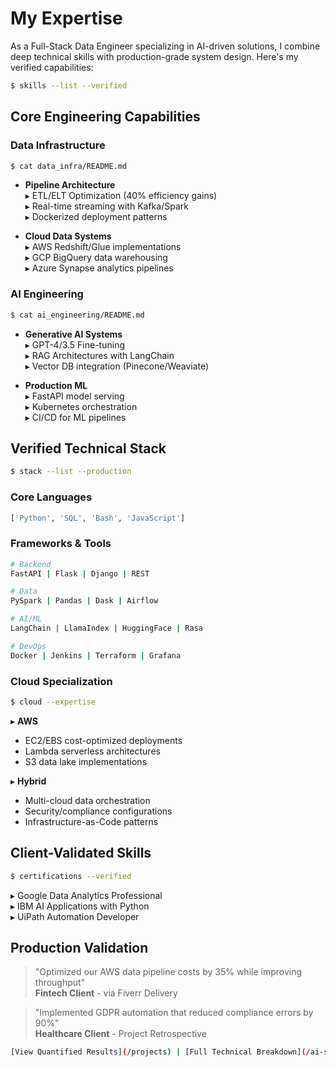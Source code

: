 # My Expertise

As a Full-Stack Data Engineer specializing in AI-driven solutions, I combine deep technical skills with production-grade system design. Here's my verified capabilities:

```bash
$ skills --list --verified
```

## Core Engineering Capabilities

### Data Infrastructure
```bash
$ cat data_infra/README.md
```
- **Pipeline Architecture**  
  ▸ ETL/ELT Optimization (40% efficiency gains)  
  ▸ Real-time streaming with Kafka/Spark  
  ▸ Dockerized deployment patterns

- **Cloud Data Systems**  
  ▸ AWS Redshift/Glue implementations  
  ▸ GCP BigQuery data warehousing  
  ▸ Azure Synapse analytics pipelines

### AI Engineering
```bash
$ cat ai_engineering/README.md
```
- **Generative AI Systems**  
  ▸ GPT-4/3.5 Fine-tuning  
  ▸ RAG Architectures with LangChain  
  ▸ Vector DB integration (Pinecone/Weaviate)

- **Production ML**  
  ▸ FastAPI model serving  
  ▸ Kubernetes orchestration  
  ▸ CI/CD for ML pipelines

## Verified Technical Stack

```bash
$ stack --list --production
```

### Core Languages
```python
['Python', 'SQL', 'Bash', 'JavaScript']
```

### Frameworks & Tools
```bash
# Backend
FastAPI | Flask | Django | REST

# Data
PySpark | Pandas | Dask | Airflow

# AI/ML
LangChain | LlamaIndex | HuggingFace | Rasa

# DevOps
Docker | Jenkins | Terraform | Grafana
```

### Cloud Specialization
```bash
$ cloud --expertise
```
▸ **AWS**  
  - EC2/EBS cost-optimized deployments  
  - Lambda serverless architectures  
  - S3 data lake implementations

▸ **Hybrid**  
  - Multi-cloud data orchestration  
  - Security/compliance configurations  
  - Infrastructure-as-Code patterns

## Client-Validated Skills

```bash
$ certifications --verified
```
▸ Google Data Analytics Professional  
▸ IBM AI Applications with Python  
▸ UiPath Automation Developer  

## Production Validation

> "Optimized our AWS data pipeline costs by 35% while improving throughput"  
**Fintech Client** - via Fiverr Delivery  

> "Implemented GDPR automation that reduced compliance errors by 90%"  
**Healthcare Client** - Project Retrospective  

```bash
[View Quantified Results](/projects) | [Full Technical Breakdown](/ai-solutions) | [Contact](/contact)
